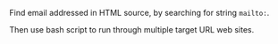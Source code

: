 Find email addressed in HTML source, by searching for string ```mailto:```.  

Then use bash script to run through multiple target URL web sites.